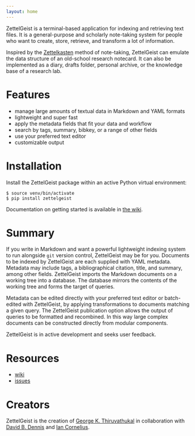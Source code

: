```yaml
---
layout: home
---
```


ZettelGeist is a terminal-based application for indexing and retrieving text files.
It is a general-purpose and scholarly note-taking system for people who want to create, store, retrieve, and transform a lot of information.

Inspired by the [Zettelkasten](https://en.wikipedia.org/wiki/Zettelkasten) method of note-taking, ZettelGeist can emulate the data structure of an old-school research notecard.
It can also be implemented as a diary, drafts folder, personal archive, or the knowledge base of a research lab.

# Features

- manage large amounts of textual data in Markdown and YAML formats
- lightweight and super fast
- apply the metadata fields that fit your data and workflow
- search by tags, summary, bibkey, or a range of other fields
- use your preferred text editor
- customizable output

# Installation

Install the ZettelGeist package within an active Python virtual environment:

```
$ source venv/bin/activate
$ pip install zettelgeist
```

Documentation on getting started is available in [the wiki](https://github.com/ZettelGeist/zettelgeist/wiki/Installing-the-Tools).

# Summary

If you write in Markdown and want a powerful lightweight indexing system to run alongside `git` version control, ZettelGeist may be for you.
Documents to be indexed by ZettelGeist are each supplied with YAML metadata.
Metadata may include tags, a bibliographical citation, title, and summary, among other fields.
ZettelGeist imports the Markdown documents on a working tree into a database.
The database mirrors the contents of the working tree and forms the target of queries.

Metadata can be edited directly with your preferred text editor or batch-edited with ZettelGeist, by applying transformations to documents matching a given query.
The ZettelGeist publication option allows the output of queries to be formatted and recombined.
In this way large complex documents can be constructed directly from modular components.

ZettelGeist is in active development and seeks user feedback.

# Resources

- [wiki](https://github.com/ZettelGeist/zettelgeist/wiki)
- [issues](https://github.com/ZettelGeist/zettelgeist/issues)

# Creators

ZettelGeist is the creation of [George K. Thiruvathukal](https://gkt.cs.luc.edu/)
  in collaboration with [David B. Dennis](https://www.luc.edu/history/people/facultyandstaffdirectory/facultybytheme/politics/dennisdavidb.shtml)
  and [Ian Cornelius](https://icornelius.github.io/).
